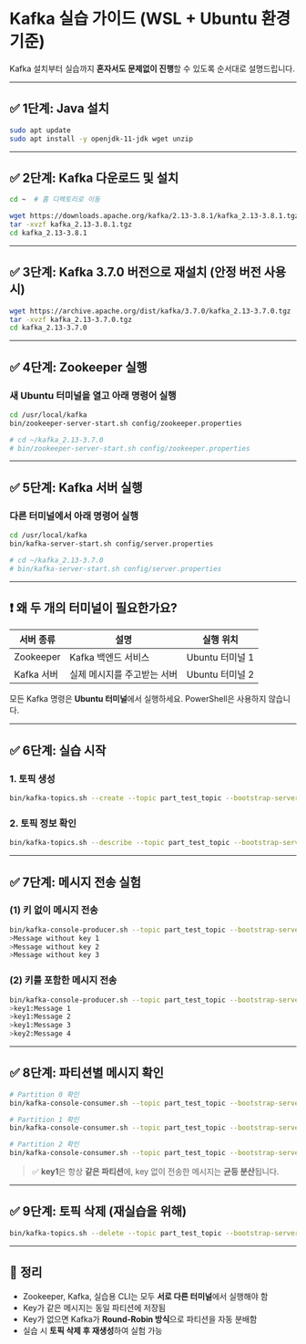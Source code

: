 
# Kafka 실습 가이드 (WSL + Ubuntu 환경 기준)

Kafka 설치부터 실습까지 **혼자서도 문제없이 진행**할 수 있도록 순서대로 설명드립니다.

---

## ✅ 1단계: Java 설치

```bash
sudo apt update
sudo apt install -y openjdk-11-jdk wget unzip
```

---

## ✅ 2단계: Kafka 다운로드 및 설치

```bash
cd ~  # 홈 디렉토리로 이동

wget https://downloads.apache.org/kafka/2.13-3.8.1/kafka_2.13-3.8.1.tgz
tar -xvzf kafka_2.13-3.8.1.tgz
cd kafka_2.13-3.8.1
```

---

## ✅ 3단계: Kafka 3.7.0 버전으로 재설치 (안정 버전 사용 시)

```bash
wget https://archive.apache.org/dist/kafka/3.7.0/kafka_2.13-3.7.0.tgz
tar -xvzf kafka_2.13-3.7.0.tgz
cd kafka_2.13-3.7.0
```

---

## ✅ 4단계: Zookeeper 실행

### 새 Ubuntu 터미널을 열고 아래 명령어 실행

```bash
cd /usr/local/kafka
bin/zookeeper-server-start.sh config/zookeeper.properties

# cd ~/kafka_2.13-3.7.0
# bin/zookeeper-server-start.sh config/zookeeper.properties
```

---

## ✅ 5단계: Kafka 서버 실행

### 다른 터미널에서 아래 명령어 실행

```bash
cd /usr/local/kafka
bin/kafka-server-start.sh config/server.properties

# cd ~/kafka_2.13-3.7.0
# bin/kafka-server-start.sh config/server.properties
```

---

## ❗ 왜 두 개의 터미널이 필요한가요?

| 서버 종류 | 설명 | 실행 위치 |
|----------|------|-----------|
| Zookeeper | Kafka 백엔드 서비스 | Ubuntu 터미널 1 |
| Kafka 서버 | 실제 메시지를 주고받는 서버 | Ubuntu 터미널 2 |

모든 Kafka 명령은 **Ubuntu 터미널**에서 실행하세요. PowerShell은 사용하지 않습니다.

---

## ✅ 6단계: 실습 시작

### 1. 토픽 생성

```bash
bin/kafka-topics.sh --create --topic part_test_topic --bootstrap-server localhost:9092 --partitions 3 --replication-factor 1
```

### 2. 토픽 정보 확인

```bash
bin/kafka-topics.sh --describe --topic part_test_topic --bootstrap-server localhost:9092
```

---

## ✅ 7단계: 메시지 전송 실험

### (1) 키 없이 메시지 전송

```bash
bin/kafka-console-producer.sh --topic part_test_topic --bootstrap-server localhost:9092
>Message without key 1
>Message without key 2
>Message without key 3
```

### (2) 키를 포함한 메시지 전송

```bash
bin/kafka-console-producer.sh --topic part_test_topic --bootstrap-server localhost:9092 --property "parse.key=true" --property "key.separator=:"
>key1:Message 1
>key1:Message 2
>key1:Message 3
>key2:Message 4
```

---

## ✅ 8단계: 파티션별 메시지 확인

```bash
# Partition 0 확인
bin/kafka-console-consumer.sh --topic part_test_topic --bootstrap-server localhost:9092 --from-beginning --partition 0

# Partition 1 확인
bin/kafka-console-consumer.sh --topic part_test_topic --bootstrap-server localhost:9092 --from-beginning --partition 1

# Partition 2 확인
bin/kafka-console-consumer.sh --topic part_test_topic --bootstrap-server localhost:9092 --from-beginning --partition 2
```

> ✅ **key1**은 항상 **같은 파티션**에, key 없이 전송한 메시지는 **균등 분산**됩니다.

---

## ✅ 9단계: 토픽 삭제 (재실습을 위해)

```bash
bin/kafka-topics.sh --delete --topic part_test_topic --bootstrap-server localhost:9092
```

---

## 📝 정리

- Zookeeper, Kafka, 실습용 CLI는 모두 **서로 다른 터미널**에서 실행해야 함
- Key가 같은 메시지는 동일 파티션에 저장됨
- Key가 없으면 Kafka가 **Round-Robin 방식**으로 파티션을 자동 분배함
- 실습 시 **토픽 삭제 후 재생성**하여 실험 가능
